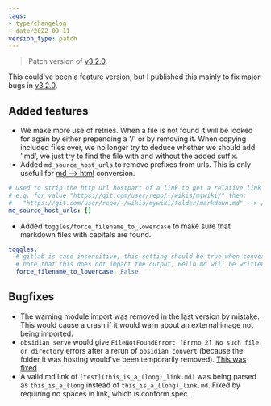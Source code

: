 ```yaml
---
tags:
- type/changelog
- date/2022-09-11
version_type: patch
---
```

   
> Patch version of [v3.2.0](../Changelog/v3.2.0.md).    
   
This could've been a feature version, but I published this mainly to fix major bugs in [v3.2.0](../Changelog/v3.2.0.md).   
   
## Added features   
   
- We make more use of retries. When a file is not found it will be looked for again by either prepending a '/' or by removing it. When copying included files over, we no longer try to deduce whether we should add '.md', we just try to find the file with and without the added suffix.   
- Added `md_source_host_urls` to remove prefixes from urls. This is only usefull for [md --> html](../General%20Information/Snippets/md%20--%3E%20html.md) conversion.   
``` yaml
# Used to strip the http url hostpart of a link to get a relative link
# e.g. for value "https://git.com/user/repo/-/wikis/mywiki/" then:
#   "https://git.com/user/repo/-/wikis/mywiki/folder/markdown.md" --> /folder/markdown.md
md_source_host_urls: []
```
   
   
- Added `toggles/force_filename_to_lowercase` to make sure that markdown files with capitals are found.    
``` yaml
toggles:
  # gitlab is case insensitive, this setting should be true when converting a wiki from that source
  # note that this does not impact the output, Hello.md will be written to Hello.html
  force_filename_to_lowercase: False
```
   
   
## Bugfixes   
   
- The warning module import was removed in the last version by mistake. This would cause a crash if it would warn about an external image not being imported.   
- `obsidian serve` would give `FileNotFoundError: [Errno 2] No such file or directory` errors after a rerun of `obsidian convert` (because the folder it was hosting would've been temporarily removed). [This was fixed](https://github.com/obsidian-html/obsidian-html/issues/398).   
- A valid md link of `[test](this_is_a_(long)_link.md)` was being parsed as `this_is_a_(long` instead of `this_is_a_(long)_link.md`. Fixed by requiring no spaces in link, which is conform spec.